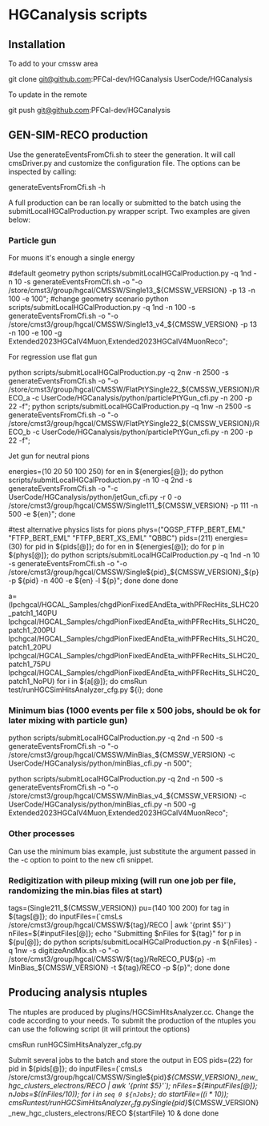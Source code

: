 # HGCanalysis scripts

## Installation 

To add to your cmssw area

git clone git@github.com:PFCal-dev/HGCanalysis UserCode/HGCanalysis

To update in the remote

git push git@github.com:PFCal-dev/HGCanalysis

## GEN-SIM-RECO production

Use the generateEventsFromCfi.sh to steer the generation.
It will call cmsDriver.py and customize the configuration file.
The options can be inspected by calling:

generateEventsFromCfi.sh -h

A full production can be ran locally or submitted to the batch using 
the submitLocalHGCalProduction.py wrapper script. Two examples are given below:

### Particle gun 

For muons it's enough a single energy

#default geometry
python scripts/submitLocalHGCalProduction.py -q 1nd -n 10 -s generateEventsFromCfi.sh -o "-o /store/cmst3/group/hgcal/CMSSW/Single13_${CMSSW_VERSION} -p 13 -n 100 -e 100";
#change geometry scenario
python scripts/submitLocalHGCalProduction.py -q 1nd -n 100 -s generateEventsFromCfi.sh -o "-o /store/cmst3/group/hgcal/CMSSW/Single13_v4_${CMSSW_VERSION} -p 13 -n 100 -e 100 -g Extended2023HGCalV4Muon,Extended2023HGCalV4MuonReco";

For regression use flat gun

python scripts/submitLocalHGCalProduction.py -q 2nw -n 2500 -s generateEventsFromCfi.sh -o "-o /store/cmst3/group/hgcal/CMSSW/FlatPtYSingle22_${CMSSW_VERSION}/RECO_a -c UserCode/HGCanalysis/python/particlePtYGun_cfi.py -n 200 -p 22 -f";
python scripts/submitLocalHGCalProduction.py -q 1nw -n 2500 -s generateEventsFromCfi.sh -o "-o /store/cmst3/group/hgcal/CMSSW/FlatPtYSingle22_${CMSSW_VERSION}/RECO_b -c UserCode/HGCanalysis/python/particlePtYGun_cfi.py -n 200 -p 22 -f";

Jet gun for neutral pions

energies=(10 20 50 100 250)
for en in ${energies[@]}; do 
    python scripts/submitLocalHGCalProduction.py -n 10 -q 2nd -s generateEventsFromCfi.sh -o "-c UserCode/HGCanalysis/python/jetGun_cfi.py -r 0 -o /store/cmst3/group/hgcal/CMSSW/Single111_${CMSSW_VERSION} -p 111 -n 500 -e ${en}"; 
done

#test alternative physics lists for pions
phys=("QGSP_FTFP_BERT_EML" "FTFP_BERT_EML" "FTFP_BERT_XS_EML" "QBBC")
pids=(211)
energies=(30)
for pid in ${pids[@]}; do
    for en in ${energies[@]}; do
    	for p in ${phys[@]}; do
        python scripts/submitLocalHGCalProduction.py -q 1nd -n 10 -s generateEventsFromCfi.sh -o "-o /store/cmst3/group/hgcal/CMSSW/Single${pid}_${CMSSW_VERSION}_${p} -p ${pid} -n 400 -e ${en} -l ${p}";
        done
    done
done


a=(lpchgcal/HGCAL_Samples/chgdPionFixedEAndEta_withPFRecHits_SLHC20_patch1_140PU lpchgcal/HGCAL_Samples/chgdPionFixedEAndEta_withPFRecHits_SLHC20_patch1_200PU lpchgcal/HGCAL_Samples/chgdPionFixedEAndEta_withPFRecHits_SLHC20_patch1_20PU lpchgcal/HGCAL_Samples/chgdPionFixedEAndEta_withPFRecHits_SLHC20_patch1_75PU lpchgcal/HGCAL_Samples/chgdPionFixedEAndEta_withPFRecHits_SLHC20_patch1_NoPU)
for i in ${a[@]}; do 
    cmsRun test/runHGCSimHitsAnalyzer_cfg.py ${i}; 
done

### Minimum bias (1000 events per file x 500 jobs, should be ok for later mixing with particle gun)

python scripts/submitLocalHGCalProduction.py -q 2nd -n 500 -s generateEventsFromCfi.sh -o "-o /store/cmst3/group/hgcal/CMSSW/MinBias_${CMSSW_VERSION} -c UserCode/HGCanalysis/python/minBias_cfi.py -n 500";

python scripts/submitLocalHGCalProduction.py -q 2nd -n 500 -s generateEventsFromCfi.sh -o "-o /store/cmst3/group/hgcal/CMSSW/MinBias_v4_${CMSSW_VERSION} -c UserCode/HGCanalysis/python/minBias_cfi.py -n 500 -g Extended2023HGCalV4Muon,Extended2023HGCalV4MuonReco";

### Other processes

Can use the minimum bias example, just substitute the argument passed in the -c option to point to the new cfi snippet.

### Redigitization with pileup mixing (will run one job per file, randomizing the min.bias files at start)

tags=(Single211_${CMSSW_VERSION})
pu=(140 100 200)
for tag in ${tags[@]}; do
    inputFiles=(`cmsLs /store/cmst3/group/hgcal/CMSSW/${tag}/RECO | awk '{print $5}'`)
    nFiles=${#inputFiles[@]};
    echo "Submitting $nFiles for ${tag}"
    for p in ${pu[@]}; do
    	python scripts/submitLocalHGCalProduction.py -n ${nFiles} -q 1nw -s digitizeAndMix.sh -o "-o /store/cmst3/group/hgcal/CMSSW/${tag}/ReRECO_PU${p} -m MinBias_${CMSSW_VERSION} -t ${tag}/RECO -p ${p}";
    done
done
    

## Producing analysis ntuples

The ntuples are produced by plugins/HGCSimHitsAnalyzer.cc.  Change the code according to your needs.
To submit the production of the ntuples you can use the following script (it will printout the options)

cmsRun runHGCSimHitsAnalyzer_cfg.py

Submit several jobs to the batch and store the output in EOS
pids=(22)
for pid in ${pids[@]}; do
    inputFiles=(`cmsLs /store/cmst3/group/hgcal/CMSSW/Single${pid}_${CMSSW_VERSION}_new_hgc_clusters_electrons/RECO | awk '{print $5}'`);
    nFiles=${#inputFiles[@]};	
    nJobs=$((nFiles/10));
    for i in `seq 0 ${nJobs}`; do
    	startFile=$((i*10));
    	cmsRun test/runHGCSimHitsAnalyzer_cfg.py Single${pid}_${CMSSW_VERSION}_new_hgc_clusters_electrons/RECO ${startFile} 10 & 
    done
done


